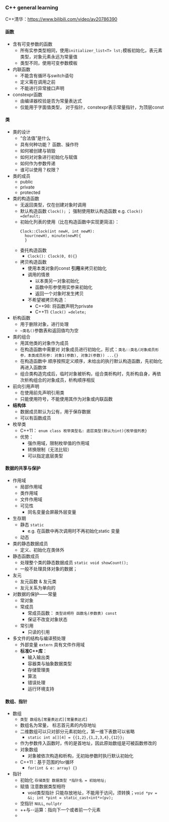 ### C++ general learning
C++清华：https://www.bilibili.com/video/av20786390

#### 函数
- 含有可变参数的函数
  - 所有实参类型相同，使用`initializer_list<T> lst;`模板初始化，<T>表元素类型，对象元素永远为常量值
  - 类型不同，使用可变参数模板
- 内联函数
  - 不能含有循环与switch语句
  - 定义需在调用之前
  - 不能进行异常接口声明
- constexpr函数
  - 由编译器校验是否为常量表达式
  - 仅能用于字面值类型， 对于指针，constexpr表示常量指针，为顶层const

#### 类
- 类的设计
  - “合法值”是什么
  - 具有何种功能？ 函数、操作符
  - 如何被创建与销毁
  - 如何对对象进行初始化与赋值
  - 如何作为参数传递
  - 谁可以使用？权限？
- 类的成员
  - public
  - private
  - protected
- 类的构造函数
  - 无返回类型，仅在创建对象时调用
  - 默认构造函数 `Clock();` ； 强制使用默认构造函数 e.g. `Clock() =default;`  
  - 初始化列表的使用（比在构造函数中实现更简洁）： 
    ```
    Clock::Clock(int newH, int newM):
      hour(newH), minute(newM){          
      } 
    ```
  - 委托构造函数
    - `Clock(): Clock(0, 0){}`
  - 拷贝构造函数
    - 使用本类对象的const **引用**来拷贝初始化
    - 调用的情景
      - 以本类另一对象初始化
      - 函数中形参使用实参来初始化
      - 返回一个对象时发生拷贝
    - 不希望被拷贝构造：
      - C++98: 将函数声明为private
      - C++11: `Clock() =delete;`
- 析构函数
  - 用于删除对象，进行处理
  - `~类名()`参数表和返回值均为空
- 类的组合
  - 用其他类的对象作为成员
  - 在构造函数中需要对 对象成员进行初始化，形式：`类名::类名(对象成员形参，本类成员形参: 对象1(参数), 对象2(参数)) ...{}` 
  - 在构造函数中 顺序按照定义顺序，未给出的执行默认构造函数，先初始化再进入函数体
  - 组合类构造完成后，临时对象被析构，组合类析构时，先析构自身，再依次析构组合的对象成员，析构顺序相反
- 前向引用声明
  - 在使用前先声明引用类
  - 只能使用符号，不能使用其作为对象或内联函数
- **结构体**
  - 数据成员默认为公有，用于保存数据
  - 可以有函数成员
- 枚举类
  - C++11： `enum class 枚举类型名: 底层类型(默认为int){枚举值列表}`
  - 优势：
    - 强作用域，限制枚举值的作用域
    - 转换限制（无法比较）
    - 可以指定底层类型

#### 数据的共享与保护
- 作用域
  - 局部作用域
  - 类作用域
  - 文件作用域
  - 可见性
    - 同名变量会屏蔽外层变量
- 生存期
  - 静态 `static`
    - e.g. 在函数中再次调用时不再初始化static 变量
  - 动态
- 类的静态数据成员
  - 定义、初始化在类体外
- 静态函数成员
  - 处理整个类的静态数据成员 `static void showCount();`
  - 一般不处理具体对象的数据；
- 友元
  - 友元函数 & 友元类
  - 友元关系为单向的
- 对数据的保护——常量
  - 常对象
  - 常成员
    - 常成员函数： `类型说明符 函数名(参数表) const` 
    - 保证不改变对象状态
  - 常引用
    - 只读的引用
- 多文件的结构与编译预处理
  - 外部变量 `extern` 具有文件作用域
  - **标准C++库**：
    - 输入输出类
    - 容器类与抽象数据类型
    - 存储管理类
    - 算法
    - 错误处理
    - 运行环境支持

#### 数组、指针
- 数组
  - `类型 数组名[常量表达式][常量表达式]`
  - 数组名为常量， 标志首元素的内存地址
  - 二维数组可以只对部分元素初始化，第一维下表数可以省略
    - `static int a[][4] = {{1,2},{1,2,3,4},{12}};`
  - 作为参数传入函数时，传的是首地址，因此原始数组是可被函数修改的
  - 对象数组
    - 对象被依次构造和析构，无初始参数时执行默认初始化
  - C++11：基于范围的for循环
    - `for(int & e: array) {}`
- 指针
  - 初始化 `存储类型 数据类型 *指针名 = 初始地址;`
  - 赋值 注意数据类型相符
    - void类型指针 只能存放地址，不能用于访问，须转换；`void *pv = &i; int *pint = static_cast<int*>(pv);`
  - 空指针 `NULL`, `nullptr`
  - ++与--运算：指向下一个或者前一个元素
  - 